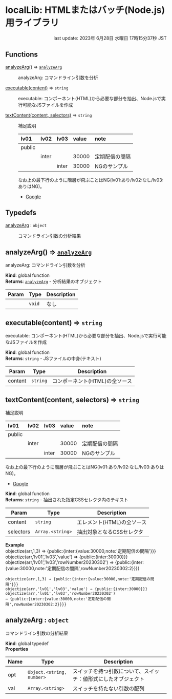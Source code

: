 # localLib: HTMLまたはバッチ(Node.js)用ライブラリ

<p style='text-align:right'>last update: 2023年 6月28日 水曜日 17時15分37秒 JST</p>

## Functions

<dl>
<dt><a href="#analyzeArg">analyzeArg()</a> ⇒ <code><a href="#analyzeArg">analyzeArg</a></code></dt>
<dd><p>analyzeArg: コマンドライン引数を分析</p>
</dd>
<dt><a href="#executable">executable(content)</a> ⇒ <code>string</code></dt>
<dd><p>executable: コンポーネント(HTML)から必要な部分を抽出、Node.jsで実行可能なJSファイルを作成</p>
</dd>
<dt><a href="#textContent">textContent(content, selectors)</a> ⇒ <code>string</code></dt>
<dd><p>補足説明</p>
<table>
<thead>
<tr>
<th align="left">lv01</th>
<th align="left">lv02</th>
<th align="left">lv03</th>
<th align="left">value</th>
<th align="left">note</th>
</tr>
</thead>
<tbody><tr>
<td align="left">public</td>
<td align="left"></td>
<td align="left"></td>
<td align="left"></td>
<td align="left"></td>
</tr>
<tr>
<td align="left"></td>
<td align="left">inter</td>
<td align="left"></td>
<td align="left">30000</td>
<td align="left">定期配信の間隔</td>
</tr>
<tr>
<td align="left"></td>
<td align="left"></td>
<td align="left">inter</td>
<td align="left">30000</td>
<td align="left">NGのサンプル</td>
</tr>
</tbody></table>
<p>なお上の最下行のように階層が飛ぶことはNG(lv01:あり/lv02:なし/lv03:ありはNG)。</p>
<ul>
<li><a href="https://www.google.com/">Google</a></li>
</ul>
</dd>
</dl>

## Typedefs

<dl>
<dt><a href="#analyzeArg">analyzeArg</a> : <code>object</code></dt>
<dd><p>コマンドライン引数の分析結果</p>
</dd>
</dl>

<a name="analyzeArg"></a>

## analyzeArg() ⇒ [<code>analyzeArg</code>](#analyzeArg)
analyzeArg: コマンドライン引数を分析

**Kind**: global function  
**Returns**: [<code>analyzeArg</code>](#analyzeArg) - 分析結果のオブジェクト  

| Param | Type | Description |
| --- | --- | --- |
|  | <code>void</code> | なし |

<a name="executable"></a>

## executable(content) ⇒ <code>string</code>
executable: コンポーネント(HTML)から必要な部分を抽出、Node.jsで実行可能なJSファイルを作成

**Kind**: global function  
**Returns**: <code>string</code> - JSファイルの中身(テキスト)  

| Param | Type | Description |
| --- | --- | --- |
| content | <code>string</code> | コンポーネント(HTML)の全ソース |

<a name="textContent"></a>

## textContent(content, selectors) ⇒ <code>string</code>
補足説明

| lv01   | lv02  | lv03  | value | note |
| :--    | :--   | :--   | :--   | :-- |
| public |       |       |       | |
|       | inter |       | 30000 | 定期配信の間隔 |
|       |       | inter | 30000 | NGのサンプル |

なお上の最下行のように階層が飛ぶことはNG(lv01:あり/lv02:なし/lv03:ありはNG)。

- [Google](https://www.google.com/)

**Kind**: global function  
**Returns**: <code>string</code> - 抽出された指定CSSセレクタ内のテキスト  

| Param | Type | Description |
| --- | --- | --- |
| content | <code>string</code> | エレメント(HTML)の全ソース |
| selectors | <code>Array.&lt;string&gt;</code> | 抽出対象となるCSSセレクタ |

**Example**  
objectize(arr,1,3) ⇒ {public:{inter:{value:30000,note:'定期配信の間隔'}}}
objectize(arr,'lv01','lv03','value') ⇒ {public:{inter:30000}}}
objectize(arr,'lv01','lv03','rowNumber20230302')
⇒ {public:{inter:{value:30000,note:'定期配信の間隔',rowNumber20230302:2}}}}

```
objectize(arr,1,3) ⇒ {public:{inter:{value:30000,note:'定期配信の間隔'}}}
objectize(arr,'lv01','lv03','value') ⇒ {public:{inter:30000}}}
objectize(arr,'lv01','lv03','rowNumber20230302')
⇒ {public:{inter:{value:30000,note:'定期配信の間隔',rowNumber20230302:2}}}}
```
<a name="analyzeArg"></a>

## analyzeArg : <code>object</code>
コマンドライン引数の分析結果

**Kind**: global typedef  
**Properties**

| Name | Type | Description |
| --- | --- | --- |
| opt | <code>Object.&lt;string, number&gt;</code> | スイッチを持つ引数について、スイッチ：値形式にしたオブジェクト |
| val | <code>Array.&lt;string&gt;</code> | スイッチを持たない引数の配列 |

